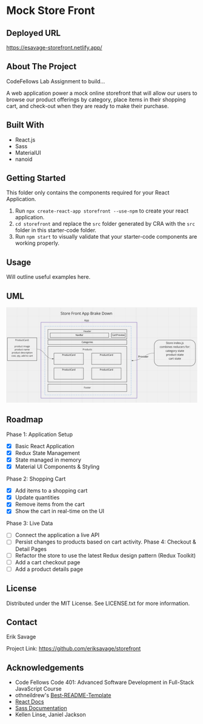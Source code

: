 # Mock Store Front

## Deployed URL
https://esavage-storefront.netlify.app/


## About The Project
CodeFellows Lab Assignment to build...

A web application power a mock online storefront that will allow our users to browse our product offerings by category, place items in their shopping cart, and check-out when they are ready to make their purchase.


## Built With
 - React.js
 - Sass
 - MaterialUI
 - nanoid

## Getting Started

This folder only contains the components required for your React Application.

1. Run `npx create-react-app storefront --use-npm` to create your react application.
1. `cd storefront` and replace the `src` folder generated by CRA with the `src` folder in this starter-code folder.
1. Run `npm start` to visually validate that your starter-code components are working properly.

## Usage

Will outline useful examples here.

## UML

![storefront UML](./storefront-uml.png)


## Roadmap

Phase 1: Application Setup
- [X] Basic React Application
- [X] Redux State Management
- [X] State managed in memory
- [X] Material UI Components & Styling

Phase 2: Shopping Cart
- [x] Add items to a shopping cart
- [x] Update quantities
- [x] Remove items from the cart
- [x] Show the cart in real-time on the UI

Phase 3: Live Data
- [ ] Connect the application a live API
- [ ] Persist changes to products based on cart activity.
Phase 4: Checkout & Detail Pages
- [ ] Refactor the store to use the latest Redux design pattern (Redux Toolkit)
- [ ] Add a cart checkout page
- [ ] Add a product details page

## License
Distributed under the MIT License. See LICENSE.txt for more information.

## Contact
Erik Savage

Project Link: https://github.com/eriksavage/storefront

## Acknowledgements

- Code Fellows Code 401: Advanced Software Development in Full-Stack JavaScript Course
- othneildrew's [Best-README-Template](https://github.com/othneildrew/Best-README-Template)
- [React Docs](https://reactjs.org/docs/getting-started.html)
- [Sass Documentation](https://sass-lang.com/documentation)
- Kellen Linse, Janiel Jackson